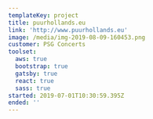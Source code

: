 ```yaml
---
templateKey: project
title: puurhollands.eu
link: 'http://www.puurhollands.eu'
image: /media/img-2019-08-09-160453.png
customer: PSG Concerts
toolset:
  aws: true
  bootstrap: true
  gatsby: true
  react: true
  sass: true
started: 2019-07-01T10:30:59.395Z
ended: ''
---
```


